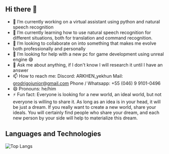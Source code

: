 ## Hi there 👋

<!--
**XxARKHENxX/XxARKHENxX** is a ✨ _special_ ✨ repository because its `README.md` (this file) appears on your GitHub profile.

Here are some ideas to get you started:

- 🔭 I’m currently working on ... a virtual assistant using python and natural speech recognition
- 🌱 I’m currently learning ... how to use natural speech recognition for different situations, both for translation and command recognition.
- 👯 I’m looking to collaborate on ... into something that makes me evolve both professionally and personally
- 🤔 I’m looking for help with ... a new pc for game development using unreal engine 😅
- 💬 Ask me about ... anything, if I don't know I will research it until I have an answer
- 📫 How to reach me: ...
    Discord: ARKHEN_yekhun
    Mail: grodrigojunior@gmail.com
    phone: +55 (046) 9 9101-0496
- 😄 Pronouns: ... he/him
- ⚡ Fun fact: ...
    Fun fact: Everyone is looking for a new world, an ideal world, but not everyone is willing to share it. 
    As long as an idea is in your head, it will be just a dream. If you really want to create a new world, share your ideals. 
    You will certainly find people who share your dream, and each new person by your side will help to materialize this dream.

## Languages ​​and Technologies
![Top Langs](https://github-readme-stats.vercel.app/api/top-langs/?username=XxARKHENxX&theme=blue-green)
-->
- 🔭 I’m currently working on a virtual assistant using python and natural speech recognition
- 🌱 I’m currently learning how to use natural speech recognition for different situations, both for translation and command recognition.
- 👯 I’m looking to collaborate on into something that makes me evolve both professionally and personally
- 🤔 I’m looking for help with a new pc for game development using unreal engine 😅
- 💬 Ask me about anything, if I don't know I will research it until I have an answer
- 📫 How to reach me:
    Discord: ARKHEN_yekhun
    Mail: grodrigojunior@gmail.com
    Phone / Whatsapp: +55 (046) 9 9101-0496
- 😄 Pronouns: he/him
- ⚡ Fun fact:
    Everyone is looking for a new world, an ideal world, but not everyone is willing to share it. 
    As long as an idea is in your head, it will be just a dream. If you really want to create a new world, share your ideals. 
    You will certainly find people who share your dream, and each new person by your side will help to materialize this dream.

## Languages ​​and Technologies
![Top Langs](https://github-readme-stats.vercel.app/api/top-langs/?username=XxARKHENxX&count_private=true&theme=tokyonight)
